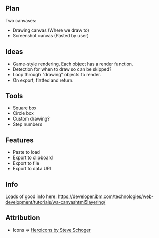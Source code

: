## Plan

Two canvases:

- Drawing canvas (Where we draw to)
- Screenshot canvas (Pasted by user)

## Ideas

- Game-style rendering, Each object has a render function.
- Detection for when to draw so can be skipped?
- Loop through "drawing" objects to render.
- On export, flatted and return.

## Tools

- Square box
- Circle box
- Custom drawing?
- Step numbers

## Features

- Paste to load
- Export to clipboard
- Export to file
- Export to data URI

## Info

Loads of good info here: https://developer.ibm.com/technologies/web-development/tutorials/wa-canvashtml5layering/

## Attribution

- Icons => [Heroicons by Steve Schoger](https://heroicons.com/)